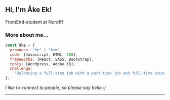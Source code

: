 <h2> Hi, I'm Åke Ek! </h2>

<p>FrontEnd-student at Noroff!</p>

### More about me...

```javascript
const åke = {
  pronouns: "he" | "him",
  code: [Javascript, HTML, CSS],
  frameworks: [React, SASS, Bootstrap],
  tools: [Wordpress, Adobe XD],
  challenge:
    "Balancing a full-time job with a part-time job and full-time studies",
};
```

<em>I like to connect to people, so please say hello :)</em>

---
